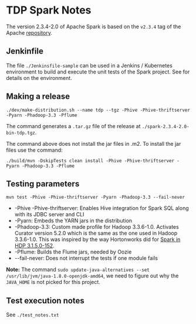 # TDP Spark Notes

The version 2.3.4-2.0 of Apache Spark is based on the `v2.3.4` tag of the Apache [repository](https://github.com/apache/spark/tree/v2.3.4).

## Jenkinfile

The file `./Jenkinsfile-sample` can be used in a Jenkins / Kubernetes environment to build and execute the unit tests of the Spark project. See []() for details on the environment.

## Making a release

```
./dev/make-distribution.sh --name tdp --tgz -Phive -Phive-thriftserver -Pyarn -Phadoop-3.3 -Pflume
```

The command generates a `.tar.gz` file of the release at `./spark-2.3.4-2.0-bin-tdp.tgz`.

The command above does not install the jar files in .m2. To install the jar files use the command:

```
./build/mvn -DskipTests clean install -Phive -Phive-thriftserver -Pyarn -Phadoop-3.3 -Pflume
```

## Testing parameters

```
mvn test -Phive -Phive-thriftserver -Pyarn -Phadoop-3.3 --fail-never
```

- -Phive -Phive-thriftserver: Enables Hive integration for Spark SQL along with its JDBC server and CLI
- -Pyarn: Embeds the YARN jars in the distribution
- -Phadoop-3.3: Custom made profile for Hadoop 3.3.6-1.0. Activates Curator version 5.2.0 which is the same as the one used in Hadoop 3.3.6-1.0. This was inspired by the way Hortonworks did for [Spark in HDP 3.1.5.0-152](https://github.com/hortonworks/spark2-release/blob/HDP-3.1.5.0-152-tag/pom.xml).
- -Pflume: Builds the Flume jars, needed by Oozie
- --fail-never: Does not interrupt the tests if one module fails

**Note:** The command `sudo update-java-alternatives --set /usr/lib/jvm/java-1.8.0-openjdk-amd64`, we need to figure out why the `JAVA_HOME` is not picked for this project.

## Test execution notes

See `./test_notes.txt`
